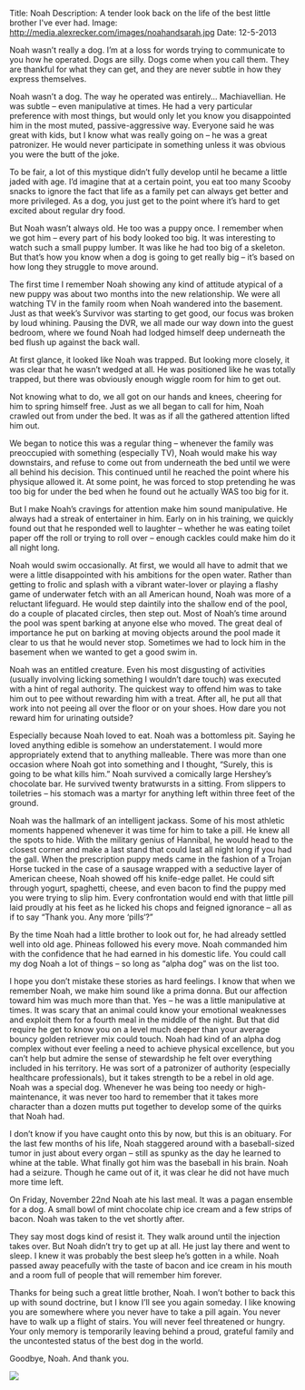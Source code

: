 Title: Noah
Description: A tender look back on the life of the best little brother I've ever had.
Image: http://media.alexrecker.com/images/noahandsarah.jpg
Date: 12-5-2013 

Noah wasn’t really a dog.  I’m at a loss for words trying to communicate to you how he operated.  Dogs are silly.  Dogs come when you call them.  They are thankful for what they can get, and they are never subtle in how they express themselves.

Noah wasn’t a dog.  The way he operated was entirely… Machiavellian.  He was subtle – even manipulative at times.  He had a very particular preference with most things, but would only let you know you disappointed him in the most muted, passive-aggressive way.  Everyone said he was great with kids, but I know what was really going on – he was a great patronizer.  He would never participate in something unless it was obvious you were the butt of the joke.

To be fair, a lot of this mystique didn’t fully develop until he became a little jaded with age.  I’d imagine that at a certain point, you eat too many Scooby snacks to ignore the fact that life as a family pet can always get better and more privileged.  As a dog, you just get to the point where it’s hard to get excited about regular dry food.

But Noah wasn’t always old. He too was a puppy once.  I remember when we got him – every part of his body looked too big.  It was interesting to watch such a small puppy lumber.  It was like he had too big of a skeleton.  But that’s how you know when a dog is going to get really big – it’s based on how long they struggle to move around.

The first time I remember Noah showing any kind of attitude atypical of a new puppy was about two months into the new relationship.  We were all watching TV in the family room when Noah wandered into the basement.  Just as that week’s Survivor was starting to get good, our focus was broken by loud whining.  Pausing the DVR, we all made our way down into the guest bedroom, where we found Noah had lodged himself deep underneath the bed flush up against the back wall.

At first glance, it looked like Noah was trapped.  But looking more closely, it was clear that he wasn’t wedged at all.  He was positioned like he was totally trapped, but there was obviously enough wiggle room for him to get out.

Not knowing what to do, we all got on our hands and knees, cheering for him to spring himself free.  Just as we all began to call for him, Noah crawled out from under the bed.  It was as if all the gathered attention lifted him out.

We began to notice this was a regular thing – whenever the family was preoccupied with something (especially TV), Noah would make his way downstairs, and refuse to come out from underneath the bed until we were all behind his decision.  This continued until he reached the point where his physique allowed it.  At some point, he was forced to stop pretending he was too big for under the bed when he found out he actually WAS too big for it.

But I make Noah’s cravings for attention make him sound manipulative.  He always had a streak of entertainer in him.  Early on in his training, we quickly found out that he responded well to laughter – whether he was eating toilet paper off the roll or trying to roll over – enough cackles could make him do it all night long.

Noah would swim occasionally.  At first, we would all have to admit that we were a little disappointed with his ambitions for the open water.  Rather than getting to frolic and splash with a vibrant water-lover or playing a flashy game of underwater fetch with an all American hound, Noah was more of a reluctant lifeguard.  He would step daintily into the shallow end of the pool, do a couple of placated circles, then step out.  Most of Noah’s time around the pool was spent barking at anyone else who moved.  The great deal of importance he put on barking at moving objects around the pool made it clear to us that he would never stop.  Sometimes we had to lock him in the basement when we wanted to get a good swim in.

Noah was an entitled creature.  Even his most disgusting of activities (usually involving licking something I wouldn’t dare touch) was executed with a hint of regal authority.  The quickest way to offend him was to take him out to pee without rewarding him with a treat.  After all, he put all that work into not peeing all over the floor or on your shoes.  How dare you not reward him for urinating outside?

Especially because Noah loved to eat.  Noah was a bottomless pit.  Saying he loved anything edible is somehow an understatement.  I would more appropriately extend that to anything malleable.  There was more than one occasion where Noah got into something and I thought, “Surely, this is going to be what kills him.”  Noah survived a comically large Hershey’s chocolate bar.  He survived twenty bratwursts in a sitting.  From slippers to toiletries – his stomach was a martyr for anything left within three feet of the ground.

Noah was the hallmark of an intelligent jackass.  Some of his most athletic moments happened whenever it was time for him to take a pill.  He knew all the spots to hide.  With the military genius of Hannibal, he would head to the closest corner and make a last stand that could last all night long if you had the gall.  When the  prescription puppy meds came in the fashion of a Trojan Horse tucked in the case of a sausage wrapped with a seductive layer of American cheese, Noah showed off his knife-edge pallet.  He could sift through yogurt, spaghetti, cheese, and even bacon to find the puppy med you were trying to slip him.  Every confrontation would end with that little pill laid proudly at his feet as he licked his chops and feigned ignorance – all as if to say “Thank you.  Any more ‘pills‘?”

By the time Noah had a little brother to look out for, he had already settled well into old age.  Phineas followed his every move.  Noah commanded him with the confidence that he had earned in his domestic life.  You could call my dog Noah a lot of things – so long as “alpha dog” was on the list too.

I hope you don’t mistake these stories as hard feelings.  I know that when we remember Noah, we make him sound like a prima donna.  But our affection toward him was much more than that.  Yes – he was a little manipulative at times.  It was scary that an animal could know your emotional weaknesses and exploit them for a fourth meal in the middle of the night.  But that did require he get to know you on a level much deeper than your average bouncy golden retriever mix could touch.  Noah had kind of an alpha dog complex without ever feeling a need to achieve physical excellence, but you can’t help but admire the sense of stewardship he felt over everything included in his territory.  He was sort of a patronizer of authority (especially healthcare professionals), but it takes strength to be a rebel in old age.  Noah was a special dog.  Whenever he was being too needy or high-maintenance, it was never too hard to remember that it takes more character than a dozen mutts put together to develop some of the quirks that Noah had.

I don’t know if you have caught onto this by now, but this is an obituary.  For the last few months of his life, Noah staggered around with a baseball-sized tumor in just about every organ – still as spunky as the day he learned to whine at the table.  What finally got him was the baseball in his brain.  Noah had a seizure.  Though he came out of it, it was clear he did not have much more time left.

On Friday, November 22nd Noah ate his last meal.  It was a pagan ensemble for a dog.  A small  bowl of mint chocolate chip ice cream and a few strips of bacon.  Noah was taken to the vet shortly after.

They say most dogs kind of resist it.  They walk around until the injection takes over.  But Noah didn’t try to get up at all.  He just lay there and went to sleep.  I knew it was probably the best sleep he’s gotten in a while.  Noah passed away peacefully with the taste of bacon and ice cream in his mouth and a room full of people that will remember him forever.

Thanks for being such a great little brother, Noah.  I won’t bother to back this up with sound doctrine, but I know I’ll see you again someday.  I like knowing you are somewhere where you never have to take a pill again.  You never have to walk up a flight of stairs.  You will never feel threatened or hungry.  Your only memory is temporarily leaving behind a proud, grateful family and the uncontested status of the best dog in the world.

Goodbye, Noah.  And thank you.

<div class="row">
    <div class="col-centered col-lg-6">
        <div class="thumbnail">
            <img src="http://media.alexrecker.com/images/noah.jpg" height="">
            <div class="caption">
                <small></small>
            </div>
        </div>
    </div>
</div>